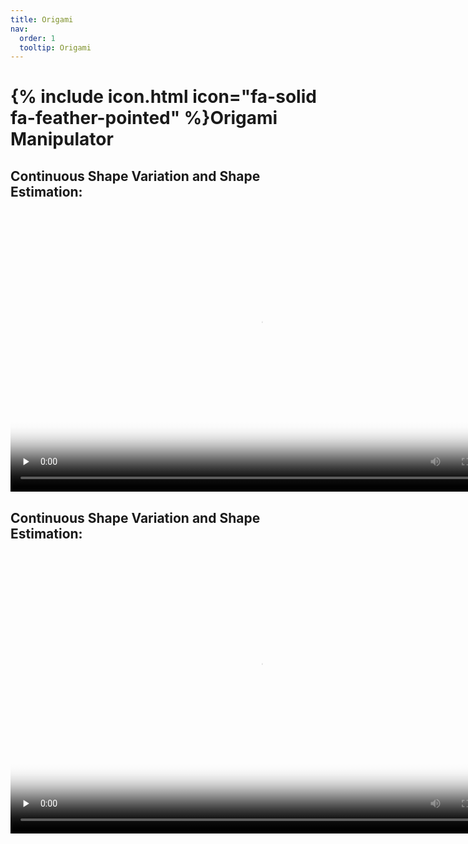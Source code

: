 ```yaml
---
title: Origami
nav:
  order: 1
  tooltip: Origami
---
```


# {% include icon.html icon="fa-solid fa-feather-pointed" %}Origami Manipulator

## Continuous Shape Variation and Shape Estimation:

 
<video id="video" controls="controls" width="800" height="450" preload="none" poster="封面">
      <source id="mp4" src="./0_1-manual_manipulation.mp4" type="video/mp4">
</video>



## Continuous Shape Variation and Shape Estimation:

 
<video id="video" controls="controls" width="800" height="450" preload="none" poster="封面">
      <source id="mp4" src="./0_1-manual_manipulation.mp4" type="video/mp4">
</video>



